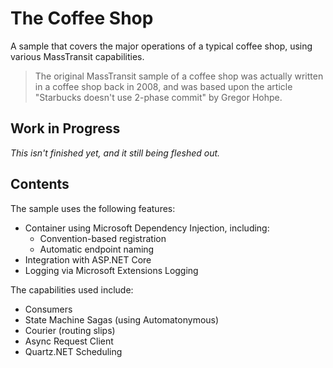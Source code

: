 # The Coffee Shop

A sample that covers the major operations of a typical coffee shop, using various MassTransit capabilities.

> The original MassTransit sample of a coffee shop was actually written in a coffee shop back in 2008, and was based upon the article "Starbucks doesn't use 2-phase commit" by Gregor Hohpe.

## Work in Progress

*This isn't finished yet, and it still being fleshed out.*

## Contents

The sample uses the following features:

- Container using Microsoft Dependency Injection, including:
    + Convention-based registration
    + Automatic endpoint naming
- Integration with ASP.NET Core
- Logging via Microsoft Extensions Logging

The capabilities used include:

- Consumers
- State Machine Sagas (using Automatonymous)
- Courier (routing slips)
- Async Request Client
- Quartz.NET Scheduling

